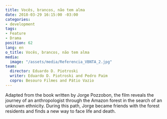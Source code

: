 ```yaml
---
title: Vocês, brancos, não tem alma
date: 2018-03-29 16:15:00 -03:00
categories:
- development
tags:
- Feature
- Drama
position: 62
lang: en
o_title: Vocês, brancos, não tem alma
media:
  image: "/assets/media/Referencia_VBNTA_2.jpg"
team:
  director: Eduardo D. Piotroski
  writer: Eduardo D. Piotroski and Pedro Paim
  copro: Besouro Filmes and Pátio Vazio
---
```


Adapted from the book written by Jorge Pozzobon, the film reveals the journey of an anthropologist through the Amazon forest in the search of an unknown ethnicity. During this path, Jorge became friends with the forest residents and finds a new way to face life and death.